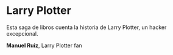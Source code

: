 # Larry Plotter

Esta saga de libros cuenta la historia de Larry Plotter, un hacker excepcional.

**Manuel Ruiz**, Larry Plotter fan
